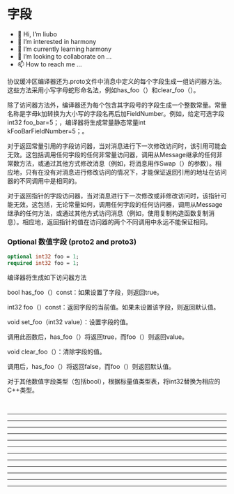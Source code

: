 # 字段

* 👋 Hi, I’m liubo
* 👀 I’m interested in harmony
* 🌱 I’m currently learning harmony
* 💞️ I’m looking to collaborate on ...
* 📫 How to reach me ...























协议缓冲区编译器还为.proto文件中消息中定义的每个字段生成一组访问器方法。这些方法采用小写字母蛇形命名法，例如has_foo（）和clear_foo（）。



除了访问器方法外，编译器还为每个包含其字段号的字段生成一个整数常量。常量名称是字母k加转换为大小写的字段名再后加FieldNumber。例如，给定可选字段int32 foo_bar=5；，编译器将生成常量静态常量int kFooBarFieldNumber=5；。



对于返回常量引用的字段访问器，当对消息进行下一次修改访问时，该引用可能会无效。这包括调用任何字段的任何非常量访问器，调用从Message继承的任何非常数方法，或通过其他方式修改消息（例如，将消息用作Swap（）的参数）。相应地，只有在没有对消息进行修改访问的情况下，才能保证返回引用的地址在访问器的不同调用中是相同的。



对于返回指针的字段访问器，当对消息进行下一次修改或非修改访问时，该指针可能无效。这包括，无论常量如何，调用任何字段的任何访问器，调用从Message继承的任何方法，或通过其他方式访问消息（例如，使用复制构造函数复制消息）。相应地，返回指针的值在访问器的两个不同调用中永远不能保证相同。











### Optional 数值字段 (proto2 and proto3)









```protobuf
optional int32 foo = 1;
required int32 foo = 1;
```



编译器将生成如下访问器方法







bool has_foo（）const：如果设置了字段，则返回true。

int32 foo（）const：返回字段的当前值。如果未设置该字段，则返回默认值。

void set_foo（int32 value）：设置字段的值。

  调用此函数后，has_foo（）将返回true，而foo（）则返回value。

void clear_foo（）：清除字段的值。

  调用后，has_foo（）将返回false，而foo（）则返回默认值。



对于其他数值字段类型（包括bool），根据标量值类型表，将int32替换为相应的C++类型。











































​    






---

---

---

---

---

---

---

---

---

---

---

---